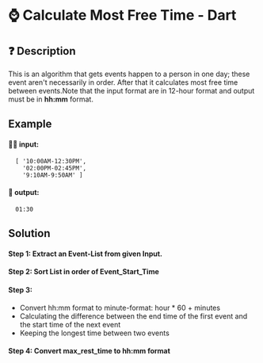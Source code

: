 # :watch: Calculate Most Free Time - Dart


## :question: Description
This is an algorithm that gets events happen to a person in one day; these event aren't necessarily in order. After that it calculates most free time between events.Note that the input format are in 12-hour format and output must be in **hh:mm** format.


## Example

#### :woman_office_worker: input:

```
  [ '10:00AM-12:30PM',
    '02:00PM-02:45PM',
    '9:10AM-9:50AM' ]
```


#### :lotus_position: output:
```
  01:30
```

## Solution

#### Step 1:  Extract an Event-List from given Input.

#### Step 2:  Sort List in order of Event_Start_Time

#### Step 3:  

- Convert hh:mm format to minute-format: hour * 60 + minutes
- Calculating the difference between the end time of the first event and the start time of the next event
- Keeping the longest time between two events

#### Step 4: Convert max_rest_time to hh:mm format
